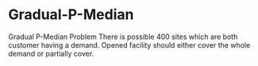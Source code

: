 # Gradual-P-Median
Gradual P-Median Problem
There is possible 400 sites which are both customer having a demand. Opened facility should either cover the whole demand or partially cover. 
